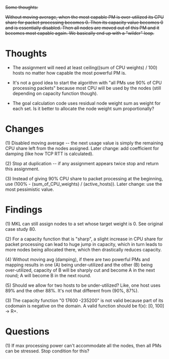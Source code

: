 ~~Some thoughts:~~

~~Without moving average, when the most capable PM is over-utilized its CPU share for packet processing becomes 0. Then its capacity value becomes 0 and is essentially disabled. Then all nodes are moved out of this PM and it becomes most capable again. We basically end up with a "wilder" loop.~~

# Thoughts

 - The assignment will need at least ceiling((sum of CPU weights) / 100) hosts no matter how capable the most powerful PM is.

 - It's not a good idea to start the algorithm with "all PMs use 90% of CPU processing packets" because most
 CPU will be used by the nodes (still depending on capacity function though).
 
 - The goal calculation code uses residual node weight sum as weight for each set. Is it better to allocate the node weight sum proportionally?

# Changes

 (1) Disabled moving average -- the next usage value is simply the remaining CPU share left from the nodes assigned. Later change: add coefficient for damping (like how TCP RTT is calculated).
 
 (2) Stop at duplication -- if any assignment appears twice stop and return this assignment.
 
 (3) Instead of giving 90% CPU share to packet processing at the beginning, use (100% - (sum_of_CPU_weights) / (active_hosts)). Later change: use the most pessimistic value.

# Findings

 (1) MKL can still assign nodes to a set whose target weight is 0. See original case study 80.

 (2) For a capacity function that is "sharp", a slight increase in CPU share for packet processing can lead to huge jump in capacity, which in turn leads to more nodes being allocated there, which then drastically reduces capacity.

 (4) Without moving avg (damping), if there are two powerful PMs and mapping results in one (A) being under-utilized and the other (B) being over-utilized, capacity of B will be sharply cut and become A in the next round; A will become B in the next round.

 (5) Should we allow for two hosts to be under-utilized? Like, one host uses 89% and the other 88%. It's not that different from (90%, 87%).

 (3) The capacity function "0 17600 -235200" is not valid because part of its codomain is negative on the domain. A valid function should be f(x): [0, 100] -> R+.

# Questions

 (1) If max processing power can't accommodate all the nodes, then all PMs can be stressed. Stop condition for this?
